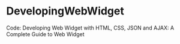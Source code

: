 DevelopingWebWidget
===================

Code: Developing Web Widget with HTML, CSS, JSON and AJAX: A Complete Guide to Web Widget
